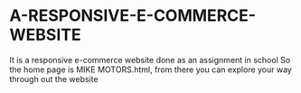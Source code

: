 # A-RESPONSIVE-E-COMMERCE-WEBSITE
It is a responsive e-commerce website done as an assignment in school
So the home page is MIKE MOTORS.html, from there you can explore your way through out the website
